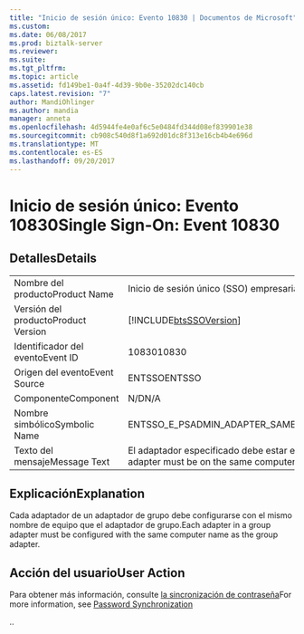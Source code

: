```yaml
---
title: "Inicio de sesión único: Evento 10830 | Documentos de Microsoft"
ms.custom: 
ms.date: 06/08/2017
ms.prod: biztalk-server
ms.reviewer: 
ms.suite: 
ms.tgt_pltfrm: 
ms.topic: article
ms.assetid: fd149be1-0a4f-4d39-9b0e-35202dc140cb
caps.latest.revision: "7"
author: MandiOhlinger
ms.author: mandia
manager: anneta
ms.openlocfilehash: 4d5944fe4e0af6c5e0484fd344d08ef839901e38
ms.sourcegitcommit: cb908c540d8f1a692d01dc8f313e16cb4b4e696d
ms.translationtype: MT
ms.contentlocale: es-ES
ms.lasthandoff: 09/20/2017
---
```

# <a name="single-sign-on-event-10830"></a><span data-ttu-id="5dc69-102">Inicio de sesión único: Evento 10830</span><span class="sxs-lookup"><span data-stu-id="5dc69-102">Single Sign-On: Event 10830</span></span>
## <a name="details"></a><span data-ttu-id="5dc69-103">Detalles</span><span class="sxs-lookup"><span data-stu-id="5dc69-103">Details</span></span>  
  
|||  
|-|-|  
|<span data-ttu-id="5dc69-104">Nombre del producto</span><span class="sxs-lookup"><span data-stu-id="5dc69-104">Product Name</span></span>|<span data-ttu-id="5dc69-105">Inicio de sesión único (SSO) empresarial</span><span class="sxs-lookup"><span data-stu-id="5dc69-105">Enterprise Single Sign-On</span></span>|  
|<span data-ttu-id="5dc69-106">Versión del producto</span><span class="sxs-lookup"><span data-stu-id="5dc69-106">Product Version</span></span>|[!INCLUDE[btsSSOVersion](../includes/btsssoversion-md.md)]|  
|<span data-ttu-id="5dc69-107">Identificador del evento</span><span class="sxs-lookup"><span data-stu-id="5dc69-107">Event ID</span></span>|<span data-ttu-id="5dc69-108">10830</span><span class="sxs-lookup"><span data-stu-id="5dc69-108">10830</span></span>|  
|<span data-ttu-id="5dc69-109">Origen del evento</span><span class="sxs-lookup"><span data-stu-id="5dc69-109">Event Source</span></span>|<span data-ttu-id="5dc69-110">ENTSSO</span><span class="sxs-lookup"><span data-stu-id="5dc69-110">ENTSSO</span></span>|  
|<span data-ttu-id="5dc69-111">Componente</span><span class="sxs-lookup"><span data-stu-id="5dc69-111">Component</span></span>|<span data-ttu-id="5dc69-112">N/D</span><span class="sxs-lookup"><span data-stu-id="5dc69-112">N/A</span></span>|  
|<span data-ttu-id="5dc69-113">Nombre simbólico</span><span class="sxs-lookup"><span data-stu-id="5dc69-113">Symbolic Name</span></span>|<span data-ttu-id="5dc69-114">ENTSSO_E_PSADMIN_ADAPTER_SAME_COMPUTER</span><span class="sxs-lookup"><span data-stu-id="5dc69-114">ENTSSO_E_PSADMIN_ADAPTER_SAME_COMPUTER</span></span>|  
|<span data-ttu-id="5dc69-115">Texto del mensaje</span><span class="sxs-lookup"><span data-stu-id="5dc69-115">Message Text</span></span>|<span data-ttu-id="5dc69-116">El adaptador especificado debe estar en el mismo equipo que el adaptador de grupo.</span><span class="sxs-lookup"><span data-stu-id="5dc69-116">The specified adapter must be on the same computer as the group adapter.</span></span>|  
  
## <a name="explanation"></a><span data-ttu-id="5dc69-117">Explicación</span><span class="sxs-lookup"><span data-stu-id="5dc69-117">Explanation</span></span>  
 <span data-ttu-id="5dc69-118">Cada adaptador de un adaptador de grupo debe configurarse con el mismo nombre de equipo que el adaptador de grupo.</span><span class="sxs-lookup"><span data-stu-id="5dc69-118">Each adapter in a group adapter must be configured with the same computer name as the group adapter.</span></span>  
  
## <a name="user-action"></a><span data-ttu-id="5dc69-119">Acción del usuario</span><span class="sxs-lookup"><span data-stu-id="5dc69-119">User Action</span></span>  
 <span data-ttu-id="5dc69-120">Para obtener más información, consulte [la sincronización de contraseña](../core/password-synchronization2.md)</span><span class="sxs-lookup"><span data-stu-id="5dc69-120">For more information, see [Password Synchronization](../core/password-synchronization2.md)</span></span>  
  
 <span data-ttu-id="5dc69-121">.</span><span class="sxs-lookup"><span data-stu-id="5dc69-121">.</span></span>